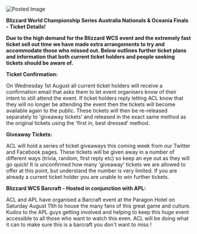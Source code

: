 ![Posted Image](http://i282.photobucket.com/albums/kk259/ilt12/BlizzardWCSFinal.png)





**Blizzard World Championship Series Australia Nationals & Oceania Finals - Ticket Details!**





**Due to the high demand for the Blizzard WCS event and the extremely fast ticket sell out time we have made extra arrangements to try and accommodate those who missed out. Below outlines further ticket plans and information that both current ticket holders and people seeking tickets should be aware of.**



**Ticket Confirmation:**

On Wednesday 1st August all current ticket holders will receive a confirmation email that asks them to let event organisers know of their intent to still attend the event.  If ticket holders reply letting ACL know that they will no longer be attending the event then the tickets will become available again to the public. These tickets will then be re-released separately to 'giveaway tickets' and released in the exact same method as the original tickets using the 'first in, best dressed' method.






**Giveaway Tickets:**

ACL will hold a series of ticket giveaways this coming week from our Twitter and Facebook pages. These tickets will be given away in a number of different ways (trivia, random, first reply etc) so keep an eye out as they will go quick! It is unconfirmed how many 'giveaway' tickets we are allowed to offer at this point, but understand the number is very limited. If you are already a current ticket holder you are unable to win further tickets.






**Blizzard WCS Barcraft - Hosted in conjunction with APL:**

ACL and APL have organised a Barcraft event at the Paragon Hotel on Saturday August 11th to house the many fans of this great game and culture. Kudos to the APL guys getting involved and helping to keep this huge event accessible to all those who want to watch this even. ACL will be doing what it can to make sure this is a barcraft you don't want to miss !